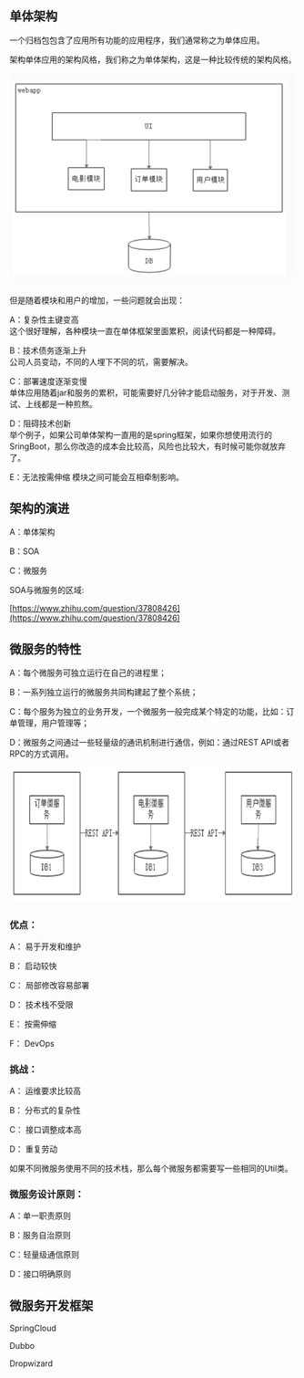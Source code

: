 ## 单体架构

一个归档包包含了应用所有功能的应用程序，我们通常称之为单体应用。

架构单体应用的架构风格，我们称之为单体架构，这是一种比较传统的架构风格。

![单体架构](https://github.com/liuyanliang2015/BertNote/blob/master/pics/singleApp.png)

但是随着模块和用户的增加，一些问题就会出现：

A：复杂性主键变高<br>
   这个很好理解，各种模块一直在单体框架里面累积，阅读代码都是一种障碍。

B：技术债务逐渐上升<br>
   公司人员变动，不同的人埋下不同的坑，需要解决。

C：部署速度逐渐变慢<br>
   单体应用随着jar和服务的累积，可能需要好几分钟才能启动服务，对于开发、测试、上线都是一种煎熬。

D：阻碍技术创新<br>
   举个例子，如果公司单体架构一直用的是spring框架，如果你想使用流行的SringBoot，那么你改造的成本会比较高，风险也比较大，有时候可能你就放弃了。

E：无法按需伸缩
   模块之间可能会互相牵制影响。


## 架构的演进

A：单体架构

B：SOA

C：微服务

SOA与微服务的区域:

[https://www.zhihu.com/question/37808426](https://www.zhihu.com/question/37808426)

## 微服务的特性

A：每个微服务可独立运行在自己的进程里；

B：一系列独立运行的微服务共同构建起了整个系统；

C：每个服务为独立的业务开发，一个微服务一般完成某个特定的功能，比如：订单管理，用户管理等；

D：微服务之间通过一些轻量级的通讯机制进行通信，例如：通过REST API或者RPC的方式调用。


![微服务](https://github.com/liuyanliang2015/BertNote/blob/master/pics/singleApp2.png)

### 优点：

A： 易于开发和维护

B： 启动较快

C： 局部修改容易部署

D： 技术栈不受限

E： 按需伸缩

F： DevOps


### 挑战：

A： 运维要求比较高

B： 分布式的复杂性

C： 接口调整成本高

D： 重复劳动

如果不同微服务使用不同的技术栈，那么每个微服务都需要写一些相同的Util类。


### 微服务设计原则：

A：单一职责原则

B：服务自治原则

C：轻量级通信原则

D：接口明确原则


## 微服务开发框架

SpringCloud

Dubbo

Dropwizard


